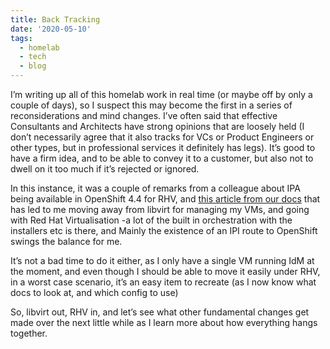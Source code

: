 ```yaml
---
title: Back Tracking
date: '2020-05-10'
tags:
  - homelab
  - tech
  - blog
---
```

I’m writing up all of this homelab work in real time (or maybe off by only a couple of days), so I suspect this may become the first in a series of reconsiderations and mind changes. I’ve often said that effective Consultants and Architects have strong opinions that are loosely held (I don’t necessarily agree that it also tracks for VCs or Product Engineers or other types, but in professional services it definitely has legs). It’s good to have a firm idea, and to be able to convey it to a customer, but also not to dwell on it too much if it’s rejected or ignored. 

In this instance, it was a couple of remarks from a colleague about IPA being available in OpenShift 4.4 for RHV, and [this article from our docs](https://docs.openshift.com/container-platform/4.4/installing/installing_rhv/installing-rhv-default.html#installing-rhv-requirements_installing-rhv-default) that has led to me moving away from libvirt for managing my VMs, and going with Red Hat Virtualisation -a lot of the built in orchestration with the installers etc is there, and Mainly the existence of an IPI route to OpenShift swings the balance for me. 

It’s not a bad time to do it either, as I only have a single VM running IdM at the moment, and even though I should be able to move it easily under RHV, in a worst case scenario, it’s an easy item to recreate (as I now know what docs to look at, and which config to use)

So, libvirt out, RHV in, and let’s see what other fundamental changes get made over the next little while as I learn more about how everything hangs together.